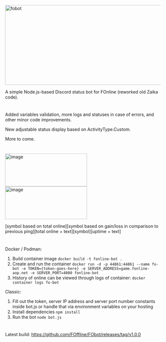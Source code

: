 <img width="513" height="258" alt="fobot" src="https://github.com/user-attachments/assets/11053caf-1597-44b8-adcb-576fee8ea284" />

A simple Node.js-based Discord status bot for FOnline (reworked old Zaika code).

#

Added variables validation, more logs and statuses in case of errors, and other minor code improvements.

New adjustable status display based on ActivityType.Custom. 

More to come.

#

<img width="265" height="106" alt="image" src="https://github.com/user-attachments/assets/1895c3ff-b7b5-4f5f-bed8-f414712f7df7" />

<img width="265" height="106" alt="image" src="https://github.com/user-attachments/assets/561fc6c8-1003-48ed-90e5-4efc64dc881e" />


[symbol based on total online][symbol based on gain/loss in comparison to previous ping][total online + text][symbol][uptime + text]

#

Docker / Podman:
1. Build container image ```docker build -t fonline-bot .```
1. Create and run the container ```docker run -d -p 44861:44861 --name fo-bot -e TOKEN={token-goes-here} -e SERVER_ADDRESS=game.fonline-aop.net -e SERVER_PORT=4000 fonline-bot```
1. History of online can be viewed through logs of container:
```docker container logs fo-bot```

Classic:
1. Fill out the token, server IP address and server port number constants inside bot.js or handle that via environment variables on your hosting
1. Install dependencies ```npm install```
1. Run the bot ```node bot.js```

#

Latest build:
https://github.com/FOffline/FObot/releases/tag/v1.0.0
